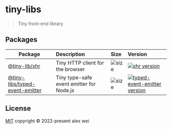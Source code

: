 # tiny-libs

> Tiny front-end library

## Packages

| Package                       | Description                      | Size                                                 | Version                                                                        |
| ----------------------------- | :------------------------------- | :--------------------------------------------------- | :----------------------------------------------------------------------------------------------------- |
| [@tiny-lib/xhr](packages/xhr) | Tiny HTTP client for the browser | ![size](https://img.shields.io/badge/-<3kb-blue.svg) | [![xhr version](https://img.shields.io/npm/v/@tiny-libs/xhr.svg?label=%20)](packages/xhr/CHANGELOG.md) |
| [@tiny-libs/typed-event-emitter](packages/typed-event-emitter) | Tiny type-safe event emitter for Node.js | ![size](https://img.shields.io/badge/0kb-blue.svg) | [![typed-event-emitter version](https://img.shields.io/npm/v/@tiny-libs/typed-event-emitter.svg?label=%20)](packages/typed-event-emitter/CHANGELOG.md) |

## License

[MIT](./LICENSE) copyright © 2022-present alex wei
